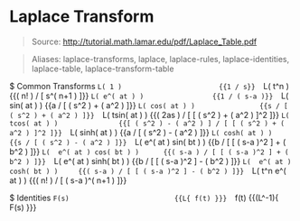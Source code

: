 # Laplace Transform

> Source: http://tutorial.math.lamar.edu/pdf/Laplace_Table.pdf

> Aliases: laplace-transforms, laplace, laplace-rules, laplace-identities, laplace-table, laplace-transform-table

$ Common Transforms
    `L( 1 )                        {{1 / s}} 
    `L( t^n )                      {{( n! ) / [ s^( n+1 ) ]}} 
    `L( e^( at ) )                 {{1 / ( s-a )}} 
    `L( sin( at ) )                {{a / [ ( s^2 ) + ( a^2 ) ]}} 
    `L( cos( at ) )                {{s / [ ( s^2 ) + ( a^2 ) ]}} 
    `L( tsin( at ) )               {{( 2as ) / [ [ ( s^2 ) + ( a^2 ) ]^2 ]}} 
    `L( tcos( at ) )               {{[ ( s^2 ) - ( a^2 ) ] / [ [ ( s^2 ) + ( a^2 ) ]^2 ]}} 
    `L( sinh( at ) )               {{a / [ ( s^2 ) - ( a^2 ) ]}} 
    `L( cosh( at ) )               {{s / [ ( s^2 ) - ( a^2 ) ]}} 
    `L(  e^( at ) sin( bt ) )      {{b / [ [ ( s-a )^2 ] + ( b^2 ) ]}} 
    `L(  e^( at ) cos( bt ) )      {{( s-a ) / [ [ ( s-a )^2 ] + ( b^2 ) ]}} 
    `L(  e^( at ) sinh( bt ) )     {{b / [ [ ( s-a )^2 ] - ( b^2 ) ]}} 
    `L(  e^( at ) cosh( bt ) )     {{( s-a ) / [ [ ( s-a )^2 ] - ( b^2 ) ]}} 
    `L(  t^n  e^( at )  )          {{( n! ) / [ ( s-a )^( n+1 ) ]}} 

$ Identities
    `F(s)                          {{L{ f(t) }}} 
    `f(t)                          {{(L^-1){ F(s) }}} 

